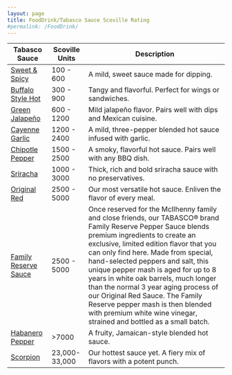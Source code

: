 ```yaml
---
layout: page
title: FoodDrink/Tabasco Sauce Scoville Rating
#permalink: /FoodDrink/
---
```


[^1]: [McIlhenny Company](https://www.tabasco.com/hot-sauces/)

| Tabasco Sauce | Scoville Units | Description |
|---------------|----------------|-------------|
| [Sweet & Spicy](https://www.tabasco.com/hot-sauces/sweet-spicy-sauce/) | 100 - 600 | A mild, sweet sauce made for dipping. |
| [Buffalo Style Hot](https://www.tabasco.com/hot-sauces/buffalo-style-hot-sauce/) | 300 - 900 | Tangy and flavorful. Perfect for wings or sandwiches. |
| [Green Jalapeño](https://www.tabasco.com/hot-sauces/green-jalapeno-sauce/) | 600 - 1200 | Mild jalapeño flavor. Pairs well with dips and Mexican cuisine. |
| [Cayenne Garlic](https://www.tabasco.com/hot-sauces/garlic-pepper-sauce/) | 1200 - 2400 | A mild, three-pepper blended hot sauce infused with garlic. |
| [Chipotle Pepper](https://www.tabasco.com/hot-sauces/chipotle-sauce/) | 1500 - 2500 | A smoky, flavorful hot sauce. Pairs well with any BBQ dish. |
| [Sriracha](https://www.tabasco.com/hot-sauces/sriracha-sauce/) | 1000 - 3000 | Thick, rich and bold sriracha sauce with no preservatives. |
| [Original Red](https://www.tabasco.com/hot-sauces/original-red-sauce/) | 2500 - 5000 | Our most versatile hot sauce. Enliven the flavor of every meal. |
| [Family Reserve Sauce](https://countrystore.tabasco.com/products/tabasco-family-reserve-sauce) | 2500 - 5000 | Once reserved for the McIlhenny family and close friends, our TABASCO® brand Family Reserve Pepper Sauce blends premium ingredients to create an exclusive, limited edition flavor that you can only find here. Made from special, hand-selected peppers and salt, this unique pepper mash is aged for up to 8 years in white oak barrels, much longer than the normal 3 year aging process of our Original Red Sauce. The Family Reserve pepper mash is then blended with premium white wine vinegar, strained and bottled as a small batch. |
| [Habanero Pepper](https://www.tabasco.com/hot-sauces/habanero-sauce/) | >7000 | A fruity, Jamaican-style blended hot sauce. |
| [Scorpion](https://www.tabasco.com/hot-sauces/scorpion-sauce/) |23,000-33,000 | Our hottest sauce yet. A fiery mix of flavors with a potent punch. |
